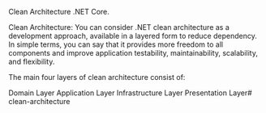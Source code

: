 Clean Architecture .NET Core.

Clean Architecture:
You can consider .NET clean architecture as a development approach, available in a layered form to reduce dependency. In simple terms, you can say that it provides more freedom to all components and improve application testability, maintainability, scalability, and flexibility.

The main four layers of clean architecture consist of:

Domain Layer
Application Layer
Infrastructure Layer
Presentation Layer#   c l e a n - a r c h i t e c t u r e  
 